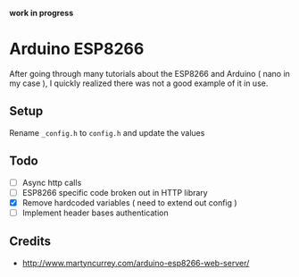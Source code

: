 **work in progress**

Arduino ESP8266
==

After going through many tutorials about the ESP8266 and Arduino ( nano in my case ), I quickly realized there was not a good example of it in use.


Setup
---
Rename `_config.h` to `config.h` and update the values

Todo
--
* [ ] Async http calls
* [ ] ESP8266 specific code broken out in HTTP library
* [x] Remove hardcoded variables ( need to extend out config )
* [ ] Implement header bases authentication

Credits
--
* http://www.martyncurrey.com/arduino-esp8266-web-server/
